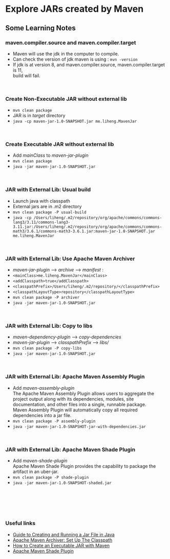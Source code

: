 #  Explore JARs created by Maven


## Some Learning Notes ##

### maven.compiler.source and maven.compiler.target ###
* Maven will use the jdk in the computer to compile. 
* Can check the version of jdk maven is using : `mvn -version`
* If jdk is at version 8, and maven.compiler.source, maven.compiler.target is 11,   
  build will fail. 

&nbsp;

### Create Non-Executable JAR without external lib ###
* `mvn clean package`
* JAR is in _target_ directory
* `java -cp maven-jar-1.0-SNAPSHOT.jar me.liheng.MavenJar`

&nbsp;

### Create Executable JAR without external lib ###
* Add _mainClass_ to _maven-jar-plugin_
* `mvn clean package`
* `java -jar maven-jar-1.0-SNAPSHOT.jar`

&nbsp;

### JAR with External Lib: Usual build ###
* Launch java with classpath
* External jars are in .m2 directory
* `mvn clean package -P usual-build`
* `java -cp /Users/liheng/.m2/repository/org/apache/commons/commons-lang3/3.11/commons-lang3-3.11.jar:/Users/liheng/.m2/repository/org/apache/commons/commons-math3/3.6.1/commons-math3-3.6.1.jar:maven-jar-1.0-SNAPSHOT.jar me.liheng.MavenJar`

&nbsp;

### JAR with External Lib: Use Apache Maven Archiver ###
* _maven-jar-plugin_  --> _archive_  --> _manifest_  : 
* `<mainClass>me.liheng.MavenJar</mainClass>`
* `<addClasspath>true</addClasspath>`
* `<classpathPrefix>/Users/liheng/.m2/repository/</classpathPrefix>`
* `<classpathLayoutType>repository</classpathLayoutType>`
* `mvn clean package -P archiver`
* `java -jar maven-jar-1.0-SNAPSHOT.jar`

&nbsp;

### JAR with External Lib: Copy to libs ###
* _maven-dependency-plugin_  --> _copy-dependencies_
* _maven-jar-plugin_  --> _classpathPrefix_  --> _libs/_
* `mvn clean package -P copy-libs`
* `java -jar maven-jar-1.0-SNAPSHOT.jar`

&nbsp;

### JAR with External Lib: Apache Maven Assembly Plugin ###
* Add _maven-assembly-plugin_  
  The Apache Maven Assembly Plugin allows users to aggregate the project output along with its dependencies, modules, 
  site documentation, and other files into a single, runnable package.  
  Maven Assembly Plugin will automatically copy all required dependencies into a jar file.
* `mvn clean package -P assembly-plugin`
* `java -jar maven-jar-1.0-SNAPSHOT-jar-with-dependencies.jar`

&nbsp;

### JAR with External Lib: Apache Maven Shade Plugin ###
* Add _maven-shade-plugin_  
  Apache Maven Shade Plugin provides the capability to package the artifact in an uber-jar.
* `mvn clean package -P shade-plugin`
* `java -jar maven-jar-1.0-SNAPSHOT-shaded.jar`

&nbsp;


&nbsp;
----
### Useful links ###
* [Guide to Creating and Running a Jar File in Java](https://www.baeldung.com/java-create-jar)
* [Apache Maven Archiver: Set Up The Classpath](https://maven.apache.org/shared/maven-archiver/examples/classpath.html)
* [How to Create an Executable JAR with Maven](https://www.baeldung.com/executable-jar-with-maven)
* [Apache Maven Shade Plugin](https://maven.apache.org/plugins/maven-shade-plugin/index.html)
